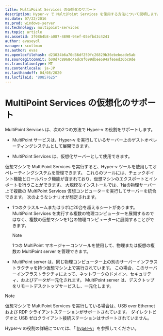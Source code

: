 ```yaml
---
title: MultiPoint Services の仮想化のサポート
description: Hyper-v で MultiPoint Services を使用する方法について説明します。
ms.date: 07/22/2016
ms.prod: windows-server
ms.technology: multipoint-services
ms.topic: article
ms.assetid: 3f0864b8-a087-4890-94ef-05efbd3c4241
author: evaseydl
manager: scottman
ms.author: evas
ms.openlocfilehash: d23034b6a70d36df259fc26829b36ebebeade5ab
ms.sourcegitcommit: b00d7c8968c4adc8f699dbee694afe6ed36bc9de
ms.translationtype: MT
ms.contentlocale: ja-JP
ms.lasthandoff: 04/08/2020
ms.locfileid: "80857625"
---
```

# <a name="multipoint-services-virtualization-support"></a>MultiPoint Services の仮想化のサポート
MultiPoint Services は、次の2つの方法で Hyper-v の役割をサポートします。  
  
-   MultiPoint サービスは、Hyper-v を実行しているサーバー上のゲストオペレーティングシステムとして展開できます。  
  
-   MultiPoint Services は、仮想化サーバーとして使用できます。   
  
仮想マシンで MultiPoint Services を実行すると、Hyper-v ツールを使用してオペレーティングシステムを管理できます。 これらのツールには、チェックポイント機能とロールバック機能が含まれており、仮想マシンのエクスポートとインポートを行うことができます。 大規模なインストールでは、1台の物理サーバー上で複数の MultiPoint Services 仮想コンピューターを実行してサーバーを統合できます。 次のようなシナリオが想定されます。  
  
-   1つのクラスルームまたはラボに20台を超えるシートがあります。 MultiPoint Services を実行する複数の物理コンピューターを展開するのではなく、複数の仮想マシンを1台の物理コンピューターに展開することができます。  
  
    > [!NOTE]  
    > 1つの MultiPoint マネージャーコンソールを使用して、物理または仮想の複数の MultiPoint server を管理できます。  
  
-   MultiPoint server は、同じ物理コンピューター上の別のサーバーインフラストラクチャを持つ仮想マシン上で実行されています。 この場合、このサーバーインフラストラクチャによって、ネットワークのドメイン、セキュリティ、およびデータが一元化されます。 MultiPoint server は、デスクトップをリモートデスクトップサービスし、一元化します。  
  
> [!NOTE]  
> 仮想マシンで MultiPoint Services を実行している場合は、USB over Ethernet および RDP クライアントステーションがサポートされています。 ダイレクトビデオと USB ゼロクライアント接続ステーションはサポートされていません。  
  
Hyper-v の役割の詳細については、「 [hyper-v](../../virtualization/hyper-v/hyper-v-on-windows-server.md)」を参照してください。  